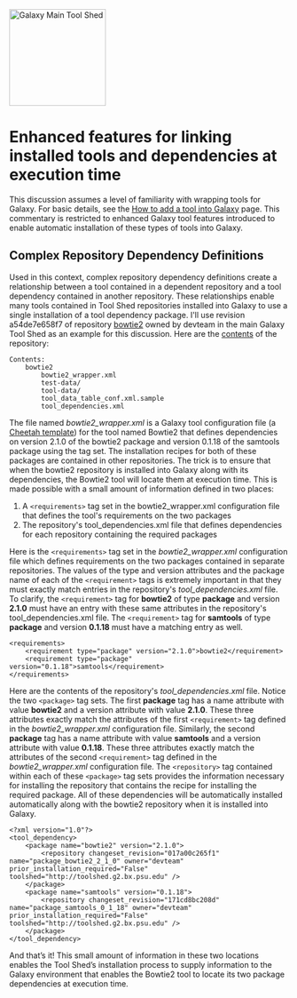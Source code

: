 <div class='center'> <a href='http://toolshed.g2.bx.psu.edu'><img src='/Images/Logos/ToolShed.jpg' alt='Galaxy Main Tool Shed' height="174" /></a> </div>

# Enhanced features for linking installed tools and dependencies at execution time

This discussion assumes a level of familiarity with wrapping tools for Galaxy.  For basic details, see the [How to add a tool into Galaxy](http://wiki.galaxyproject.org/Admin/Tools/Adding%20Tools) page.  This commentary is restricted to enhanced Galaxy tool features introduced to enable automatic installation of these types of tools into Galaxy.

## Complex Repository Dependency Definitions

Used in this context, complex repository dependency definitions create a relationship between a tool contained in a dependent repository and a tool dependency contained in another repository.  These relationships enable many tools contained in Tool Shed repositories installed into Galaxy to use a single installation of a tool dependency package.  I'll use revision a54de7e658f7 of repository [bowtie2](http://toolshed.g2.bx.psu.edu/view/devteam/bowtie2) owned by devteam in the main Galaxy Tool Shed as an example for this discussion.  Here are the [contents](http://toolshed.g2.bx.psu.edu/repository/browse_repository?id=126c0918b5459666) of the repository:

```
Contents:
    bowtie2
        bowtie2_wrapper.xml
        test-data/
        tool-data/
        tool_data_table_conf.xml.sample
        tool_dependencies.xml
```


The file named *bowtie2_wrapper.xml* is a Galaxy tool configuration file (a [Cheetah template](http://www.cheetahtemplate.org)) for the tool named Bowtie2 that defines dependencies on version 2.1.0 of the bowtie2 package and version 0.1.18 of the samtools package using the <requirements> tag set.  The installation recipes for both of these packages are contained in other repositories.  The trick is to ensure that when the bowtie2 repository is installed into Galaxy along with its dependencies, the Bowtie2 tool will locate them at execution time.  This is made possible with a small amount of information defined in two places:

1. A `<requirements>` tag set in the bowtie2_wrapper.xml configuration file that defines the tool's requirements on the two packages
2. The repository's tool_dependencies.xml file that defines dependencies for each repository containing the required packages

Here is the `<requirements>` tag set in the *bowtie2_wrapper.xml* configuration file which defines requirements on the two packages contained in separate repositories.  The values of the type and version attributes and the package name of each of the `<requirement>` tags is extremely important in that they must exactly match entries in the repository's *tool_dependencies.xml* file.  To clarify, the `<requirement>` tag for **bowtie2** of type **package** and version **2.1.0** must have an entry with these same attributes in the repository's tool_dependencies.xml file.  The `<requirement>` tag for **samtools** of type **package** and version **0.1.18** must have a matching entry as well.

```
<requirements>
    <requirement type="package" version="2.1.0">bowtie2</requirement>
    <requirement type="package" version="0.1.18">samtools</requirement>
</requirements>
```


Here are the contents of the repository's *tool_dependencies.xml* file.  Notice the two `<package>` tag sets.  The first **package** tag has a name attribute with value **bowtie2** and a version attribute with value **2.1.0**.  These three attributes exactly match the attributes of the first `<requirement>` tag defined in the *bowtie2_wrapper.xml* configuration file.  Similarly, the second **package** tag has a name attribute with value **samtools** and a version attribute with value **0.1.18**.  These three attributes exactly match the attributes of the second `<requirement>` tag defined in the *bowtie2_wrapper.xml* configuration file.  The `<repository>` tag contained within each of these `<package>` tag sets provides the information necessary for installing the repository that contains the recipe for installing the required package.  All of these dependencies will be automatically installed automatically along with the bowtie2 repository when it is installed into Galaxy.

```
<?xml version="1.0"?>
<tool_dependency>
    <package name="bowtie2" version="2.1.0">
        <repository changeset_revision="017a00c265f1" name="package_bowtie2_2_1_0" owner="devteam" prior_installation_required="False" toolshed="http://toolshed.g2.bx.psu.edu" />
    </package>
    <package name="samtools" version="0.1.18">
        <repository changeset_revision="171cd8bc208d" name="package_samtools_0_1_18" owner="devteam" prior_installation_required="False" toolshed="http://toolshed.g2.bx.psu.edu" />
    </package>
</tool_dependency>
```


And that’s it!  This small amount of information in these two locations enables the Tool Shed’s installation process to supply information to the Galaxy environment that enables the Bowtie2 tool to locate its two package dependencies at execution time.
